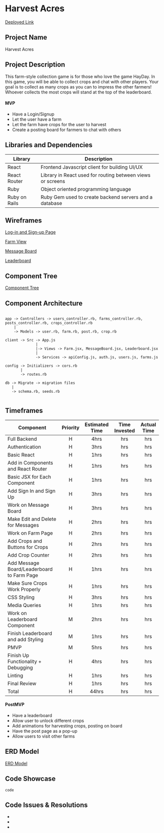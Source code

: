 # Harvest Acres

[Deployed Link]()

## Project Name

Harvest Acres

## Project Description

This farm-style collection game is for those who love the game HayDay. In this game, you will be able to collect crops and chat with other players. Your goal is to collect as many crops as you can to impress the other farmers! Whoever collects the most crops will stand at the top of the leaderboard.


#### MVP

- Have a Login/Signup
- Let the user have a farm
- Let the farm have crops for the user to harvest
- Create a posting board for farmers to chat with others

## Libraries and Dependencies

| Library | Description  |
|---------|--------------|
|  React  |   Frontend Javascript client for building UI/UX   |
|  React Router  |  Library in React used for routing between views or screens      |
|  Ruby  |  Object oriented programming language     |
|  Ruby on Rails  |    Ruby Gem used to create backend servers and a database       |


## Wireframes

[Log-in and Sign-up Page](https://www.figma.com/file/cnerAVSF1yRxY2RPWwFRNu/Harvest-Acres-Log-In)

[Farm View](https://www.figma.com/file/WLFSns8vMAbuzKXtE8srCV/Harvest-Acres-Farm-Page?node-id=0%3A1)

[Message Board](https://www.figma.com/file/iOIOQ02YhAxyDKGCgB3ZiL/Harvest-Acres-Message-Board)

[Leaderboard](https://www.figma.com/file/MtNhRXYRgIf2cW4WGjHyiL/Harvest-Acres-Leaderboard)

## Component Tree

[Component Tree](https://whimsical.com/harvest-acres-component-hierarchy-XR1ujHqqv3ah3bQvEgBrgY)

## Component Architecture

```

app -> Controllers -> users_controller.rb, farms_controller.rb, posts_controller.rb, crops_controller.rb
    |
    -> Models -> user.rb, farm.rb, post.rb, crop.rb

client -> Src -> App.js
              |
              |-> Views -> Farm.jsx, MessageBoard.jsx, Leaderboard.jsx
              |
              -> Services -> apiConfig.js, auth.js, users.js, farms.js
              
config -> Initializers -> cors.rb
       |
       -> routes.rb

db -> Migrate -> migration files
   |
   -> schema.rb, seeds.rb


```


## Timeframes

| Component                                    | Priority | Estimated Time | Time Invested | Actual Time |
| -------------------------------------------- | :------: | :------------: | :-----------: | :---------: |
| Full Backend                                 |    H     |      4hrs      |     hrs      |    hrs     |
| Authentication                               |    H     |      3hrs      |     hrs      |    hrs     |
| Basic React                                  |    H     |      1hrs      |     hrs      |    hrs     |
| Add in Components and React Router           |    H     |      1hrs      |     hrs      |    hrs     |
| Basic JSX for Each Component                 |    H     |      1hrs      |     hrs      |    hrs     |
| Add Sign In and Sign Up                      |    H     |      3hrs      |     hrs      |    hrs     |
| Work on Message Board                        |    H     |      3hrs      |     hrs      |    hrs     |
| Make Edit and Delete for Messages            |    H     |      2hrs      |     hrs      |    hrs     |
| Work on Farm Page                            |    H     |      2hrs      |     hrs      |    hrs     |
| Add Crops and Buttons for Crops              |    H     |      2hrs      |     hrs      |    hrs     |
| Add Crop Counter                             |    H     |      2hrs      |    hrs     |   hrs    |
| Add Message Board/Leaderboard to Farm Page   |    H     |      1hrs      |     hrs      |    hrs     |
| Make Sure Crops Work Properly                |    H     |      1hrs      |     hrs      |    hrs     |
| CSS Styling                                  |    H     |      3hrs      |    hrs     |   hrs    |
| Media Queries                                |    H     |      1hrs      |     hrs      |    hrs     |
| Work on Leaderboard Component                |    M     |      2hrs      |     hrs      |    hrs     |
| Finish Leaderboard and add Styling           |    M     |      1hrs      |    hrs     |   hrs    |
| PMVP                                         |    M     |      5hrs      |     hrs      |    hrs     |
| Finish Up Functionality + Debugging          |    H     |      4hrs      |     hrs      |    hrs     |
| Linting                                      |    H     |      1hrs      |     hrs      |    hrs     |
| Final Review                                 |    H     |      1hrs      |     hrs      |    hrs     |
| Total                                        |    H     |     44hrs      |     hrs     |    hrs    |


#### PostMVP

- Have a leaderboard
- Allow user to unlock different crops
- Add animations for harvesting crops, posting on board
- Have the post page as a pop-up
- Allow users to visit other farms


## ERD Model
[ERD Model](https://drive.google.com/file/d/16EXheHUGENQ3kTtG-ScM_yFyvkpP93rk/view?usp=sharing)

## Code Showcase

```
code
```

## Code Issues & Resolutions

-
-
-
